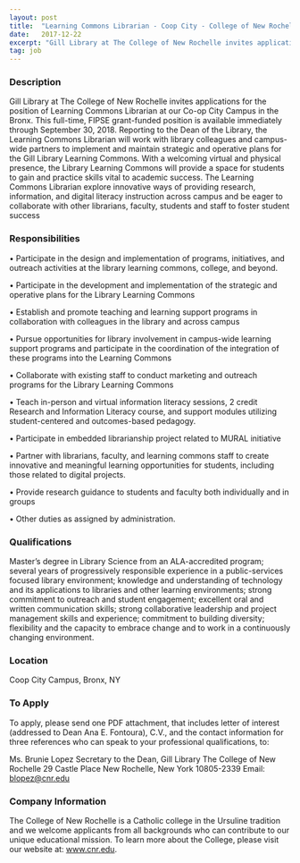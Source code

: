 ```yaml
---
layout: post
title:  "Learning Commons Librarian - Coop City - College of New Rochelle"
date:   2017-12-22
excerpt: "Gill Library at The College of New Rochelle invites applications for the position of Learning Commons Librarian at our Co-op City Campus in the Bronx. This full-time, FIPSE grant-funded position is available immediately through September 30, 2018. Reporting to the Dean of the Library, the Learning Commons Librarian will work..."
tag: job
---
```


### Description   

Gill Library at The College of New Rochelle invites applications for the position of Learning Commons Librarian at our Co-op City Campus in the Bronx. This full-time, FIPSE grant-funded position is available immediately through September 30, 2018. Reporting to the Dean of the Library, the Learning Commons Librarian will work with library colleagues and campus-wide partners to implement and maintain strategic and operative plans for the Gill Library Learning Commons. With a welcoming virtual and physical presence, the Library Learning Commons will provide a space for students to gain and practice skills vital to academic success. The Learning Commons Librarian explore innovative ways of providing research, information, and digital literacy instruction across campus and be eager to collaborate with other librarians, faculty, students and staff to foster student success


### Responsibilities   


• 	Participate in the design and implementation of programs, initiatives, and outreach activities at the library learning commons, college, and beyond.

• 	Participate in the development and implementation of the strategic and operative plans for the Library Learning Commons

• 	Establish and promote teaching and learning support programs in collaboration with colleagues in the library and across campus

• 	Pursue opportunities for library involvement in campus-wide learning support programs and participate in the coordination of the integration of these programs into the Learning Commons

• 	Collaborate with existing staff to conduct marketing and outreach programs for the Library Learning Commons

• 	Teach in-person and virtual information literacy sessions, 2 credit Research and Information Literacy course, and support modules utilizing student-centered and outcomes-based pedagogy.

• 	Participate in embedded librarianship project related to MURAL initiative

• 	Partner with librarians, faculty, and learning commons staff to create innovative and meaningful learning opportunities for students, including those related to digital projects.

• 	Provide research guidance to students and faculty both individually and in groups

• 	Other duties as assigned by administration.



### Qualifications   

Master’s degree in Library Science from an ALA-accredited program; several years of progressively responsible experience in a public-services focused library environment; knowledge and understanding of technology and its applications to libraries and other learning environments; strong commitment to outreach and student engagement; excellent oral and written communication skills; strong collaborative leadership and project management skills and experience; commitment to building diversity; flexibility and the capacity to embrace change and to work in a continuously changing environment.




### Location   

Coop City Campus, Bronx, NY




### To Apply   

To apply, please send one PDF attachment, that includes letter of interest (addressed to Dean Ana E. Fontoura), C.V., and the contact information for three references who can speak to your professional qualifications, to:

Ms. Brunie Lopez
Secretary to the Dean, Gill Library The College of New Rochelle
29 Castle Place
New Rochelle, New York 10805-2339 Email: blopez@cnr.edu



### Company Information   

The College of New Rochelle is a Catholic college in the Ursuline tradition and we welcome applicants from all backgrounds who can contribute to our unique educational mission. To learn more about the College, please visit our website at: www.cnr.edu.



